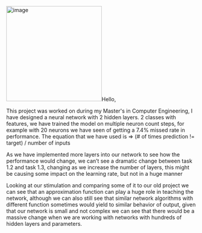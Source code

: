 <img width="253" alt="image" src="https://github.com/baderhosny/Neural-Network-Training/assets/60364067/ba4470b7-9450-412d-b8cb-d690d6a27d22">Hello,

This project was worked on during my Master's in Computer Engineering, I have designed a neural network with 2 hidden layers.
2 classes with features, we have trained the model on multiple neuron count steps, for example with 20 neurons we have seen of getting a 7.4% missed rate in performance.
The equation that we have used is => (# of times prediction != target) / number of inputs

As we have implemented more layers into our network to see how the performance would change, we can’t see a dramatic change between task 1.2 and task 1.3,
changing as we increase the number of layers, this might be causing some impact on the learning rate, but not in a huge manner

Looking at our stimulation and comparing some of it to our old project we can see that an approximation function
can play a huge role in teaching the network, although we can also still see that similar network algorithms with different function 
sometimes would yield to similar behavior of output, given that our network is small and not complex we can see that there would be a massive change
when we are working with networks with hundreds of hidden layers and parameters.
